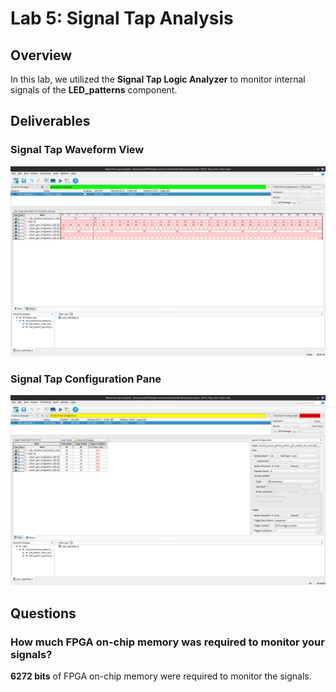 # Lab 5: Signal Tap Analysis

## Overview
In this lab, we utilized the **Signal Tap Logic Analyzer** to monitor internal signals of the **LED_patterns** component.

## Deliverables

### Signal Tap Waveform View
![Signal Tap Waveform View](assets/Signal_Tap_SC.png)

### Signal Tap Configuration Pane
![Signal Tap Configuration Pane](assets/Signal_Tab_Config_Pane.png)

## Questions

### How much FPGA on-chip memory was required to monitor your signals?
**6272 bits** of FPGA on-chip memory were required to monitor the signals.
